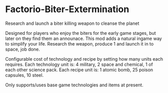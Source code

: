 # Factorio-Biter-Extermination
Research and launch a biter killing weapon to cleanse the planet



Designed for players who enjoy the biters for the early game stages, but later on they find them an announace. This mod adds a natural ingame way to simplify your life. Research the weapon, produce 1 and launch it in to space, job done.

Configurable cost of technology and recipe by setting how many units each requires.
Each technology unit is: 4 military, 2 space and chemical, 1 of each other science pack.
Each recipe unit is: 1 atomic bomb, 25 poison capsules, 10 steel.

Only supports/uses base game technologies and items at present.